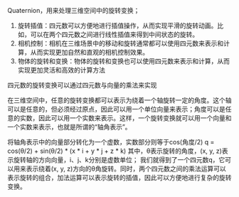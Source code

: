 Quaternion，用来处理三维空间中的旋转变换；



1.  旋转插值：四元数可以方便地进行插值操作，从而实现平滑的旋转动画。比如，可以在两个四元数之间进行线性插值来得到中间状态的旋转。
2.  相机控制：相机在三维场景中的移动和旋转通常都可以使用四元数来表示和计算，从而实现更加自然和直观的相机控制效果。
3.  物体的旋转和变换：物体的旋转和变换也可以使用四元数来表示和计算，从而实现更加灵活和高效的计算方法



四元数的旋转变换可以通过四元数与向量的乘法来实现


在三维空间中，任意的旋转变换都可以表示为绕着一个轴旋转一定的角度。这个轴可以是任意的，但必须经过原点，因此可以用一个单位向量来表示；角度可以是任意的实数，因此可以用一个实数来表示。这样，一个旋转变换就可以用一个向量和一个实数来表示，也就是所谓的“轴角表示”。

将轴角表示中的向量部分转化为一个虚数，实数部分则等于cos(角度/2)
q = cos(θ/2) + sin(θ/2) * (x * i + y * j + z * k)
其中，θ表示旋转的角度，(x, y, z)表示旋转轴的方向向量，i、j、k分别是虚数单位；
我们就得到了一个四元数q，它可以用来表示绕着(x, y, z)方向的θ角旋转。同时，两个四元数之间的乘法运算可以表示旋转的组合，加法运算可以表示旋转的插值，因此可以方便地进行复杂的旋转变换。